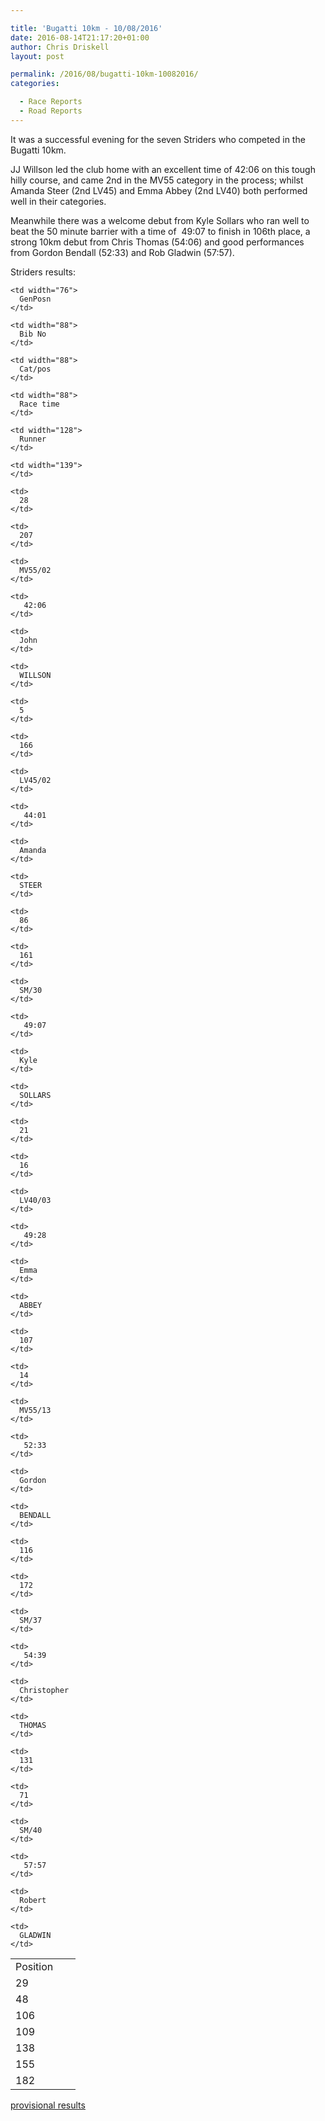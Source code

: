 ```yaml
---

title: 'Bugatti 10km - 10/08/2016'
date: 2016-08-14T21:17:20+01:00
author: Chris Driskell
layout: post

permalink: /2016/08/bugatti-10km-10082016/
categories:

  - Race Reports
  - Road Reports
---
```

It was a successful evening for the seven Striders who competed in the Bugatti 10km.

JJ Willson led the club home with an excellent time of 42:06 on this tough hilly course, and came 2nd in the MV55 category in the process; whilst Amanda Steer (2nd LV45) and Emma Abbey (2nd LV40) both performed well in their categories.

Meanwhile there was a welcome debut from Kyle Sollars who ran well to beat the 50 minute barrier with a time of  49:07 to finish in 106th place, a strong 10km debut from Chris Thomas (54:06) and good performances from Gordon Bendall (52:33) and Rob Gladwin (57:57).

Striders results:

<table width="695">
  <tr>
    <td width="88">
      Position
    </td>
    
    <td width="76">
      GenPosn
    </td>
    
    <td width="88">
      Bib No
    </td>
    
    <td width="88">
      Cat/pos
    </td>
    
    <td width="88">
      Race time
    </td>
    
    <td width="128">
      Runner
    </td>
    
    <td width="139">
    </td>
  </tr>
  
  <tr>
    <td>
      29
    </td>
    
    <td>
      28
    </td>
    
    <td>
      207
    </td>
    
    <td>
      MV55/02
    </td>
    
    <td>
       42:06
    </td>
    
    <td>
      John
    </td>
    
    <td>
      WILLSON
    </td>
  </tr>
  
  <tr>
    <td>
      48
    </td>
    
    <td>
      5
    </td>
    
    <td>
      166
    </td>
    
    <td>
      LV45/02
    </td>
    
    <td>
       44:01
    </td>
    
    <td>
      Amanda
    </td>
    
    <td>
      STEER
    </td>
  </tr>
  
  <tr>
    <td>
      106
    </td>
    
    <td>
      86
    </td>
    
    <td>
      161
    </td>
    
    <td>
      SM/30
    </td>
    
    <td>
       49:07
    </td>
    
    <td>
      Kyle
    </td>
    
    <td>
      SOLLARS
    </td>
  </tr>
  
  <tr>
    <td>
      109
    </td>
    
    <td>
      21
    </td>
    
    <td>
      16
    </td>
    
    <td>
      LV40/03
    </td>
    
    <td>
       49:28
    </td>
    
    <td>
      Emma
    </td>
    
    <td>
      ABBEY
    </td>
  </tr>
  
  <tr>
    <td>
      138
    </td>
    
    <td>
      107
    </td>
    
    <td>
      14
    </td>
    
    <td>
      MV55/13
    </td>
    
    <td>
       52:33
    </td>
    
    <td>
      Gordon
    </td>
    
    <td>
      BENDALL
    </td>
  </tr>
  
  <tr>
    <td>
      155
    </td>
    
    <td>
      116
    </td>
    
    <td>
      172
    </td>
    
    <td>
      SM/37
    </td>
    
    <td>
       54:39
    </td>
    
    <td>
      Christopher
    </td>
    
    <td>
      THOMAS
    </td>
  </tr>
  
  <tr>
    <td>
      182
    </td>
    
    <td>
      131
    </td>
    
    <td>
      71
    </td>
    
    <td>
      SM/40
    </td>
    
    <td>
       57:57
    </td>
    
    <td>
      Robert
    </td>
    
    <td>
      GLADWIN
    </td>
  </tr>
</table>

[provisional results](http://www.almostathletes.co.uk/uploads/Bugatti/2016/Bugatti%202016.pdf)